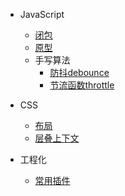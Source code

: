 - JavaScript
  - [闭包](closure.md)
  - [原型](prototype.md)
  - 手写算法
    - [防抖debounce](algorithm/debounce.md)
    - [节流函数throttle](algorithm/throttle.md)

- CSS
  - [布局](layout.md)
  - [层叠上下文](CSS/层叠上下文.md)

- 工程化
  - [常用插件](工程化/前端常用插件.md)